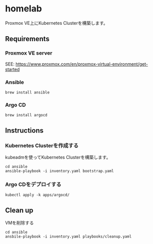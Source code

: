 # homelab

Proxmox VE上にKubernetes Clusterを構築します。

## Requirements

### Proxmox VE server

SEE: https://www.proxmox.com/en/proxmox-virtual-environment/get-started

### Ansible

```
brew install ansible
```

### Argo CD

```
brew install argocd
```

## Instructions

### Kubernetes Clusterを作成する

kubeadmを使ってKubernetes Clusterを構築します。

```
cd ansible
ansible-playbook -i inventory.yaml bootstrap.yaml
```

### Argo CDをデプロイする

```
kubectl apply -k apps/argocd/
```

## Clean up

VMを削除する

```
cd ansible
ansbile-playbook -i inventory.yaml playbooks/cleanup.yaml
```
